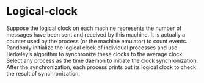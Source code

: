 # Logical-clock

Suppose the logical clock on each machine represents the number of messages have been sent
and received by this machine. It is actually a counter used by the process (or the machine
emulator) to count events. Randomly initialize the logical clock of individual processes and use
Berkeley’s algorithm to synchronize these clocks to the average clock. Select any process
as the time daemon to initiate the clock synchronization. After the synchronization, each process
prints out its logical clock to check the result of synchronization.
